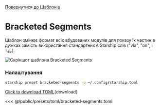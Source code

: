 [Повернутися до Шаблонів](./#bracketed-segments)

# Bracketed Segments

Шаблон змінює формат всіх вбудованих модулів для показу їх частин в дужках замість використання стандартних в Starship слів ("via", "on", і т.д.).

![Скріншот шаблона Bracketed Segments](/presets/img/bracketed-segments.png)

### Налаштування

```sh
starship preset bracketed-segments -o ~/.config/starship.toml
```

[Click to download TOML](/presets/toml/bracketed-segments.toml){download}

<<< @/public/presets/toml/bracketed-segments.toml
